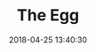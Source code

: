 ---
date: 2018-04-25 13:40:30
link:
  source: pocket
  source_url: https://getpocket.com
  text: The Egg
  url: http://www.galactanet.com/oneoff/theegg.html
slug: the-egg
source: pocket
title: The Egg
syndicated:
- type: twitter
  url: https://twitter.com/roytang/statuses/989139022483279872/
---